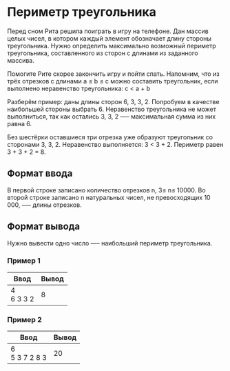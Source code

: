 # Периметр треугольника

Перед сном Рита решила поиграть в игру на телефоне. Дан массив целых чисел, в котором каждый элемент обозначает длину стороны треугольника. 
Нужно определить максимально возможный периметр треугольника, составленного из сторон с длинами из заданного массива.

Помогите Рите скорее закончить игру и пойти спать.
Напомним, что из трёх отрезков с длинами a ≤ b ≤ c можно составить треугольник, если выполнено неравенство треугольника: c < a + b

Разберём пример:
даны длины сторон 6, 3, 3, 2. Попробуем в качестве наибольшей стороны выбрать 6. Неравенство треугольника не может выполниться,
так как остались 3, 3, 2 —– максимальная сумма из них равна 6.

Без шестёрки оставшиеся три отрезка уже образуют треугольник со сторонами 3, 3, 2. Неравенство выполняется: 3 < 3 + 2. Периметр равен 3 + 3 + 2 = 8.

## Формат ввода

В первой строке записано количество отрезков n, 3≤ n≤ 10000.
Во второй строке записано n натуральных чисел, не превосходящих 10 000, –— длины отрезков.

## Формат вывода

Нужно вывести одно число —– наибольший периметр треугольника.

### Пример 1

| Ввод              | Вывод |
|-------------------|-------|
| 4<br/>6 3 3 2     | 8     |

### Пример 2

| Ввод                | Вывод |
|---------------------|-------|
| 6<br/>5 3 7 2 8 3   | 20    |